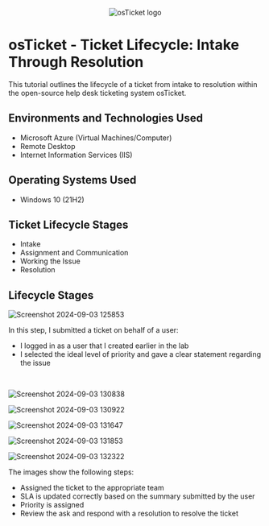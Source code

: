 <p align="center">
<img src="https://i.imgur.com/Clzj7Xs.png" alt="osTicket logo"/>
</p>

<h1>osTicket - Ticket Lifecycle: Intake Through Resolution</h1>
This tutorial outlines the lifecycle of a ticket from intake to resolution within the open-source help desk ticketing system osTicket.<br />

<h2>Environments and Technologies Used</h2>

- Microsoft Azure (Virtual Machines/Computer)
- Remote Desktop
- Internet Information Services (IIS)

<h2>Operating Systems Used </h2>

- Windows 10</b> (21H2)

<h2>Ticket Lifecycle Stages</h2>

- Intake
- Assignment and Communication
- Working the Issue
- Resolution

<h2>Lifecycle Stages</h2>

<p>

  ![Screenshot 2024-09-03 125853](https://github.com/user-attachments/assets/add900d6-f4c3-40a2-8baf-55f32c7bc501)

</p>
<p>
In this step, I submitted a ticket on behalf of a user:

  - I logged in as a user that I created earlier in the lab
  - I selected the ideal level of priority and gave a clear statement regarding the issue
</p>
<br />

<p>

  ![Screenshot 2024-09-03 130838](https://github.com/user-attachments/assets/04a36c61-f7a0-4d15-bf72-218e3284ab60)

![Screenshot 2024-09-03 130922](https://github.com/user-attachments/assets/ab3947a0-d157-4c57-9523-0a1ba60c9c0e)

![Screenshot 2024-09-03 131647](https://github.com/user-attachments/assets/8117ae49-2237-43b6-878b-8f74bd1f6369)

![Screenshot 2024-09-03 131853](https://github.com/user-attachments/assets/d0afc70e-0dd4-44f0-a6fb-d65942454ad3)

![Screenshot 2024-09-03 132322](https://github.com/user-attachments/assets/33601026-8bf3-45fd-8b74-dda8ba77962a)

</p>
<p>
The images show the following steps:

  - Assigned the ticket to the appropriate team
  - SLA is updated correctly based on the summary submitted by the user
  - Priority is assigned
  - Review the ask and respond with a resolution to resolve the ticket
</p>

